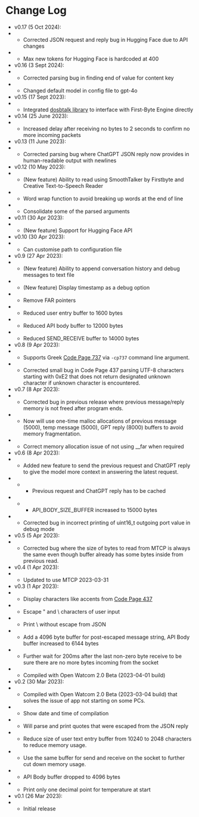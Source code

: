 # Change Log
* v0.17 (5 Oct 2024):
* * Corrected JSON request and reply bug in Hugging Face due to API changes
* * Max new tokens for Hugging Face is hardcoded at 400
* v0.16 (3 Sept 2024):
* * Corrected parsing bug in finding end of value for content key
* * Changed default model in config file to gpt-4o
* v0.15 (17 Sept 2023):
* * Integrated [dosbtalk library](https://github.com/systoolz/dosbtalk) to interface with First-Byte Engine directly
* v0.14 (25 June 2023):
* * Increased delay after receiving no bytes to 2 seconds to confirm no more incoming packets
* v0.13 (11 June 2023):
* * Corrected parsing bug where ChatGPT JSON reply now provides in human-readable output with newlines
* v0.12 (10 May 2023):
* * (New feature) Ability to read using SmoothTalker by Firstbyte and Creative Text-to-Speech Reader
* * Word wrap function to avoid breaking up words at the end of line
* * Consolidate some of the parsed arguments
* v0.11 (30 Apr 2023):
* * (New feature) Support for Hugging Face API
* v0.10 (30 Apr 2023):
* * Can customise path to configuration file
* v0.9 (27 Apr 2023):
* * (New feature) Ability to append conversation history and debug messages to text file
* * (New feature) Display timestamp as a debug option
* * Remove FAR pointers
* * Reduced user entry buffer to 1600 bytes
* * Reduced API body buffer to 12000 bytes
* * Reduced SEND_RECEIVE buffer to 14000 bytes
* v0.8 (9 Apr 2023):
* * Supports Greek [Code Page 737](https://en.wikipedia.org/wiki/Code_page_437) via `-cp737` command line argument.
* * Corrected small bug in Code Page 437 parsing UTF-8 characters starting with 0xE2 that does not return designated unknown character if unknown character is encountered.
* v0.7 (8 Apr 2023):
* * Corrected bug in previous release where previous message/reply memory is not freed after program ends.
* * Now will use one-time malloc allocations of previous message (5000), temp message (5000), GPT reply (8000) buffers to avoid memory fragmentation.
* * Correct memory allocation issue of not using __far when required
* v0.6 (8 Apr 2023):
* * Added new feature to send the previous request and ChatGPT reply to give the model more context in answering the latest request.
* * * Previous request and ChatGPT reply has to be cached
* * * API_BODY_SIZE_BUFFER increased to 15000 bytes
* * Corrected bug in incorrect printing of uint16_t outgoing port value in debug mode
* v0.5 (5 Apr 2023):
* * Corrected bug where the size of bytes to read from MTCP is always the same even though buffer already has some bytes inside from previous read.
* v0.4 (1 Apr 2023):
* * Updated to use MTCP 2023-03-31
* v0.3 (1 Apr 2023):
* * Display characters like accents from [Code Page 437](https://en.wikipedia.org/wiki/Code_page_437)
* * Escape " and \ characters of user input
* * Print \ without escape from JSON
* * Add a 4096 byte buffer for post-escaped message string, API Body buffer increased to 6144 bytes
* * Further wait for 200ms after the last non-zero byte receive to be sure there are no more bytes incoming from the socket
* * Compiled with Open Watcom 2.0 Beta (2023-04-01 build)
* v0.2 (30 Mar 2023):
* * Compiled with Open Watcom 2.0 Beta (2023-03-04 build) that solves the issue of app not starting on some PCs.
* * Show date and time of compilation
* * Will parse and print quotes that were escaped from the JSON reply
* * Reduce size of user text entry buffer from 10240 to 2048 characters to reduce memory usage.
* * Use the same buffer for send and receive on the socket to further cut down memory usage.
* * API Body buffer dropped to 4096 bytes
* * Print only one decimal point for temperature at start
* v0.1 (26 Mar 2023): 
* * Initial release